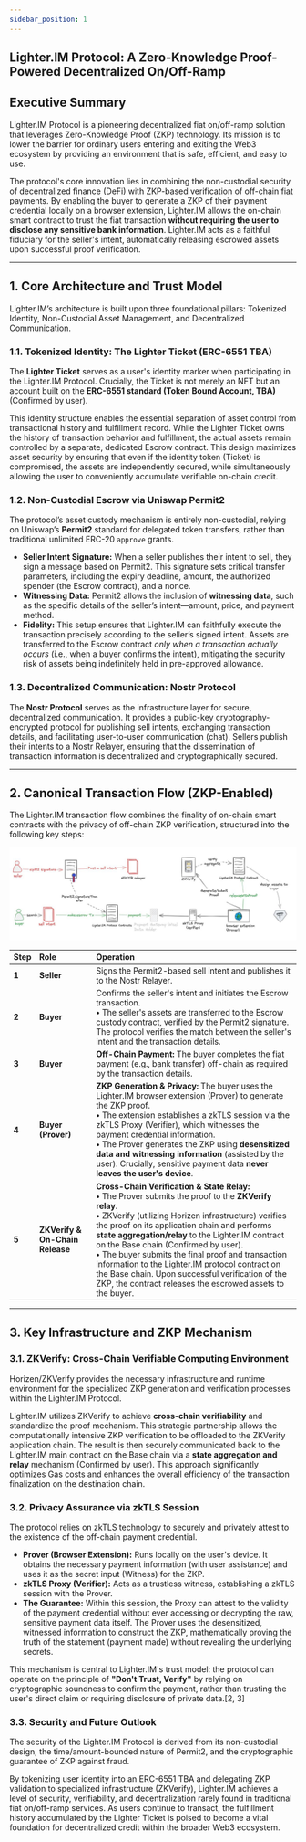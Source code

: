 ```yaml
---
sidebar_position: 1
---
```

## Lighter.IM Protocol: A Zero-Knowledge Proof-Powered Decentralized On/Off-Ramp

## Executive Summary

Lighter.IM Protocol is a pioneering decentralized fiat on/off-ramp solution that leverages Zero-Knowledge Proof (ZKP) technology. Its mission is to lower the barrier for ordinary users entering and exiting the Web3 ecosystem by providing an environment that is safe, efficient, and easy to use.

The protocol's core innovation lies in combining the non-custodial security of decentralized finance (DeFi) with ZKP-based verification of off-chain fiat payments. By enabling the buyer to generate a ZKP of their payment credential locally on a browser extension, Lighter.IM allows the on-chain smart contract to trust the fiat transaction **without requiring the user to disclose any sensitive bank information**. Lighter.IM acts as a faithful fiduciary for the seller's intent, automatically releasing escrowed assets upon successful proof verification.

-----

## 1\. Core Architecture and Trust Model

Lighter.IM’s architecture is built upon three foundational pillars: Tokenized Identity, Non-Custodial Asset Management, and Decentralized Communication.

### 1.1. Tokenized Identity: The Lighter Ticket (ERC-6551 TBA)

The **Lighter Ticket** serves as a user's identity marker when participating in the Lighter.IM Protocol. Crucially, the Ticket is not merely an NFT but an account built on the **ERC-6551 standard (Token Bound Account, TBA)** (Confirmed by user).

This identity structure enables the essential separation of asset control from transactional history and fulfillment record. While the Lighter Ticket owns the history of transaction behavior and fulfillment, the actual assets remain controlled by a separate, dedicated Escrow contract. This design maximizes asset security by ensuring that even if the identity token (Ticket) is compromised, the assets are independently secured, while simultaneously allowing the user to conveniently accumulate verifiable on-chain credit.

### 1.2. Non-Custodial Escrow via Uniswap Permit2

The protocol’s asset custody mechanism is entirely non-custodial, relying on Uniswap’s **Permit2** standard for delegated token transfers, rather than traditional unlimited ERC-20 `approve` grants.

  * **Seller Intent Signature:** When a seller publishes their intent to sell, they sign a message based on Permit2. This signature sets critical transfer parameters, including the expiry deadline, amount, the authorized spender (the Escrow contract), and a nonce.
  * **Witnessing Data:** Permit2 allows the inclusion of **witnessing data**, such as the specific details of the seller’s intent—amount, price, and payment method.
  * **Fidelity:** This setup ensures that Lighter.IM can faithfully execute the transaction precisely according to the seller’s signed intent. Assets are transferred to the Escrow contract *only when a transaction actually occurs* (i.e., when a buyer confirms the intent), mitigating the security risk of assets being indefinitely held in pre-approved allowance.

### 1.3. Decentralized Communication: Nostr Protocol

The **Nostr Protocol** serves as the infrastructure layer for secure, decentralized communication. It provides a public-key cryptography-encrypted protocol for publishing sell intents, exchanging transaction details, and facilitating user-to-user communication (chat). Sellers publish their intents to a Nostr Relayer, ensuring that the dissemination of transaction information is decentralized and cryptographically secured.

-----

## 2\. Canonical Transaction Flow (ZKP-Enabled)

The Lighter.IM transaction flow combines the finality of on-chain smart contracts with the privacy of off-chain ZKP verification, structured into the following key steps:

![transaction flow](/static/img/lighter_im_tx_flow.jpg)

| Step | Role | Operation |
| :--- | :--- | :--- |
| **1** | **Seller** | Signs the Permit2-based sell intent and publishes it to the Nostr Relayer. |
| **2** | **Buyer** | Confirms the seller's intent and initiates the Escrow transaction.<br>**•** The seller's assets are transferred to the Escrow custody contract, verified by the Permit2 signature. The protocol verifies the match between the seller's intent and the transaction details. |
| **3** | **Buyer** | **Off-Chain Payment:** The buyer completes the fiat payment (e.g., bank transfer) off-chain as required by the transaction details. |
| **4** | **Buyer (Prover)** | **ZKP Generation & Privacy:** The buyer uses the Lighter.IM browser extension (Prover) to generate the ZKP proof.<br>**•** The extension establishes a zkTLS session via the zkTLS Proxy (Verifier), which witnesses the payment credential information.<br>**•** The Prover generates the ZKP using **desensitized data and witnessing information** (assisted by the user). Crucially, sensitive payment data **never leaves the user's device**. |
| **5** | **ZKVerify & On-Chain Release** | **Cross-Chain Verification & State Relay:**<br>**•** The Prover submits the proof to the **ZKVerify relay**.<br>**•** ZKVerify (utilizing Horizen infrastructure) verifies the proof on its application chain and performs **state aggregation/relay** to the Lighter.IM contract on the Base chain (Confirmed by user).<br>**•** The buyer submits the final proof and transaction information to the Lighter.IM protocol contract on the Base chain. Upon successful verification of the ZKP, the contract releases the escrowed assets to the buyer. |

-----

## 3\. Key Infrastructure and ZKP Mechanism

### 3.1. ZKVerify: Cross-Chain Verifiable Computing Environment

Horizen/ZKVerify provides the necessary infrastructure and runtime environment for the specialized ZKP generation and verification processes within the Lighter.IM Protocol.

Lighter.IM utilizes ZKVerify to achieve **cross-chain verifiability** and standardize the proof mechanism. This strategic partnership allows the computationally intensive ZKP verification to be offloaded to the ZKVerify application chain. The result is then securely communicated back to the Lighter.IM main contract on the Base chain via a **state aggregation and relay** mechanism (Confirmed by user). This approach significantly optimizes Gas costs and enhances the overall efficiency of the transaction finalization on the destination chain.

### 3.2. Privacy Assurance via zkTLS Session

The protocol relies on zkTLS technology to securely and privately attest to the existence of the off-chain payment credential.

  * **Prover (Browser Extension):** Runs locally on the user's device. It obtains the necessary payment information (with user assistance) and uses it as the secret input (Witness) for the ZKP.
  * **zkTLS Proxy (Verifier):** Acts as a trustless witness, establishing a zkTLS session with the Prover.
  * **The Guarantee:** Within this session, the Proxy can attest to the validity of the payment credential without ever accessing or decrypting the raw, sensitive payment data itself. The Prover uses the desensitized, witnessed information to construct the ZKP, mathematically proving the truth of the statement (payment made) without revealing the underlying secrets.

This mechanism is central to Lighter.IM's trust model: the protocol can operate on the principle of **"Don't Trust, Verify"** by relying on cryptographic soundness to confirm the payment, rather than trusting the user's direct claim or requiring disclosure of private data.[2, 3]

### 3.3. Security and Future Outlook

The security of the Lighter.IM Protocol is derived from its non-custodial design, the time/amount-bounded nature of Permit2, and the cryptographic guarantee of ZKP against fraud.

By tokenizing user identity into an ERC-6551 TBA and delegating ZKP validation to specialized infrastructure (ZKVerify), Lighter.IM achieves a level of security, verifiability, and decentralization rarely found in traditional fiat on/off-ramp services. As users continue to transact, the fulfillment history accumulated by the Lighter Ticket is poised to become a vital foundation for decentralized credit within the broader Web3 ecosystem.
